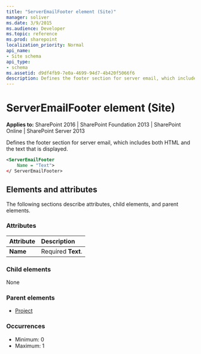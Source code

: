 ```yaml
---
title: "ServerEmailFooter element (Site)"
manager: soliver
ms.date: 3/9/2015
ms.audience: Developer
ms.topic: reference
ms.prod: sharepoint
localization_priority: Normal
api_name:
- Site schema
api_type:
- schema
ms.assetid: d9df4fb9-7e0a-4699-94d7-4b420f5066f6
description: Defines the footer section for server email, which includes both HTML and the text that is displayed. 
---
```


# ServerEmailFooter element (Site)

**Applies to:** SharePoint 2016 | SharePoint Foundation 2013 | SharePoint Online | SharePoint Server 2013
  
Defines the footer section for server email, which includes both HTML and the text that is displayed. 
  
```XML
<ServerEmailFooter
    Name = "Text">
</ ServerEmailFooter>
```

## Elements and attributes

The following sections describe attributes, child elements, and parent elements.

### Attributes

|**Attribute**|**Description**|
|:-----|:-----|
|**Name** <br/> |Required **Text**.  <br/> |
   
### Child elements

None
   
### Parent elements

- [Project](project-element-site.md)
   
### Occurrences

- Minimum: 0
- Maximum: 1  

<br/> 
   

